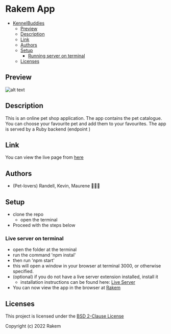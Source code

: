 # Rakem App

- [KennelBuddies](#KennelBuddies)
  - [Preview](#preview)
  - [Description](#description)
  - [Link](#link)
  - [Authors](#authors)
  - [Setup](#setup)
    - [Running server on terminal](#live-server-on-vscodeoption-2)
  - [Licenses](#licenses)


## Preview
![alt text][preview]

## Description
This is an online pet shop application. The app contains the pet catalogue. You can choose your favourite pet and add them to your favourites. The app is served by a Ruby backend (endpoint )

## Link
You can view the live page from [here](https://kennel-buddies.netlify.app/)

## Authors
- (Pet-lovers) Randell, Kevin, Maurene 👨🏽‍⚕️ 

## Setup
- clone the repo
    - open the terminal
- Proceed with the steps below

### Live server on terminal
- open the folder at the terminal
- run the command 'npm instal'
- then run 'npm start'
- this will open a window in your browser at terminal 3000, or otherwise specified.
- (optional) if you do not have a live server extension installed, install it
  - installation instructions can be found here: [Live Server](https://marketplace.visualstudio.com/items?itemName=ritwickdey.LiveServer)
- You can now view the app in the browser at [Rakem](http://localhost:3000)

## Licenses
This project is licensed under the [BSD 2-Clause License ](./LICENSE)

Copyright (c) 2022 Rakem

[preview]: https://upload.wikimedia.org/wikipedia/commons/thumb/4/4f/Felis_silvestris_catus_lying_on_rice_straw.jpg/220px-Felis_silvestris_catus_lying_on_rice_straw.jpg "preview"  
